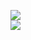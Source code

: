 [![](https://img.shields.io/badge/Made%20With-Github%20Spray-lightgrey.svg?style=for-the-badge&logo=github)](https://github.com/Annihil/github-spray#4093)  
[![](https://i.imgur.com/2DrTn0Z.gif)](https://github.com/Annihil/github-spray)